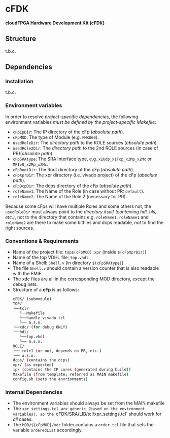 cFDK
================
**cloudFPGA Hardware Development Kit (cFDK)**


Structure
-------------

t.b.c. 



Dependencies
------------------

### Installation

t.b.c.



### Environment variables

In order to resolve *project-specific dependencies*, the following environment variables *must be defined by the project-specific Makefile*:

* `cFpIpDir`:    The IP directory of the cFp (*absolute path*). 
* `cFpMOD`:      The type of Module (e.g. `FMKU60`).
* `usedRoleDir`:    The *directory path* to the ROLE sources (*absolute path*).
* `usedRole2Dir`:   The *directory path* to the 2nd ROLE sources (in case of PR)(*absolute path*). 
* `cFpSRAtype`:  The SRA Interface type, e.g. `x1Udp_x1Tcp_x2Mp_x2Mc` or `MPIv0_x2Mp_x2Mc`.
* `cFpRootDir`:    The Root directory of the cFp (*absolute path*). 
* `cFpXprDir`:    The xpr directory (i.e. vivado project) of the cFp (*absolute path*). 
* `cFpDcpDir`:    The dcps directory of the cFp (*absolute path*). 
* `roleName1`:    The Name of the Role (in case without PR: `default`).
* `roleName2`:    The Name of the Role 2 (necessary for PR).


Because some cFps will have multiple Roles and some others not, the `usedRoleDir` must always point to the *directory itself (containing hdl, hls, etc.)*, not to the directory that contains e.g. `roleName1`. 
`roleName1` and `roleName2` are there to make some bitfiles and dcps readable, *not* to find the right sources. 


### Conventions & Requirements

* Name of the project file: `top$(cFpMOD).xpr` (inside `$(cFpXprDir)`)
* Name of the top VDHL file: `top.vhdl`
* Name of a Shell: `Shell.v` (in directory `$(cFpSRAtype)`)
* The file `Shell.v` should contain a version counter that is also readable with the EMIF.
* The xdc files are all in the corresponding MOD directory, except the debug nets.
* Structure of a **cFp** is as follows:
    ```bash
    cFDK/ (submodule)
    TOP/
    └──tcl/
       └──Makefile
       └──handle_vivado.tcl 
       └── a.s.o.
    └──xdc/ (for debug ONLY)
    └──hdl/
       └──top.vhdl
       └── a.s.o.
    ROLE/
    └── role1 (or not, depends on PR, etc.)
    └── a.s.o.
    dcps/ (contains the dcps)
    xpr/ (as expected)
    ip/ (contains the IP cores (generated during build))
    Makefile (from template; referred as MAIN makefile)
    config.sh (sets the envrionments)
    ```


### Internal Dependencies

* The environment variables should always be set from the MAIN makefile
* The `xpr_settings.tcl are generic (based on the environment variables), so the `cFDK/SRA/LIB/tcl/xpr_settings.tcl` should work for *all* cases. 
* The `MOD/${cFpMOD}/xdc` folder contains a `order.tcl` file that sets the variable `orderedList` accordingly.


